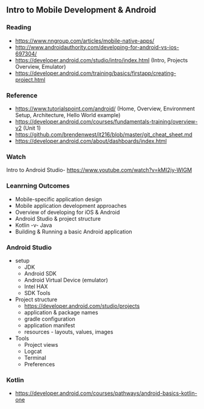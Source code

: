 ## Intro to Mobile Development & Android

### Reading

- https://www.nngroup.com/articles/mobile-native-apps/
- http://www.androidauthority.com/developing-for-android-vs-ios-697304/
- https://developer.android.com/studio/intro/index.html (Intro, Projects Overview, Emulator)
- https://developer.android.com/training/basics/firstapp/creating-project.html

### Reference

- https://www.tutorialspoint.com/android/ (Home, Overview, Environment Setup, Architecture, Hello World example)
- https://developer.android.com/courses/fundamentals-training/overview-v2 (Unit 1)
- https://github.com/brendenwest/it216/blob/master/git_cheat_sheet.md
- https://developer.android.com/about/dashboards/index.html

### Watch

Intro to Android Studio- https://www.youtube.com/watch?v=kMI2jy-WlGM
 

### Leanrning Outcomes

- Mobile-specific application design
- Mobile application development approaches
- Overview of developing for iOS & Android
- Android Studio & project structure
- Kotlin -v- Java
- Building & Running a basic Android application

### Android Studio

- setup
	- JDK
	- Android SDK
	- Android Virtual Device (emulator)
	- Intel HAX
    - SDK Tools
- Project structure
    - https://developer.android.com/studio/projects
	- application & package names
    - gradle configuration
	- application manifest
	- resources - layouts, values, images
- Tools
    - Project views
    - Logcat
    - Terminal
    - Preferences

### Kotlin

- https://developer.android.com/courses/pathways/android-basics-kotlin-one